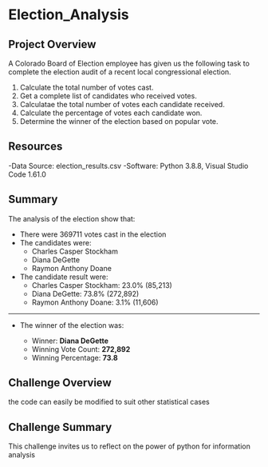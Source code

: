 # Election_Analysis

## Project Overview

A Colorado Board of Election employee has given us the following task to complete the election audit of a recent local congressional election.

1. Calculate the total number of votes cast.
2. Get a complete list of candidates who received votes.
3. Calculatae the total number of votes each candidate received.
4. Calculate the percentage of votes each candidate won.
5. Determine the winner of the election based on popular vote.

## Resources
-Data Source: election_results.csv
-Software: Python 3.8.8, Visual Studio Code 1.61.0

## Summary

The analysis of the election show that:

- There were 369711 votes cast in the election 
- The candidates were:
    - Charles Casper Stockham
    - Diana DeGette
    - Raymon Anthony Doane
- The candidate result were:
    -   Charles Casper Stockham: 23.0% (85,213)
    -   Diana DeGette: 73.8% (272,892)
    -   Raymon Anthony Doane: 3.1% (11,606)
-------------------------
- The winner of the election was:

     - Winner: **Diana DeGette**
     - Winning Vote Count: **272,892**
     - Winning Percentage: **73.8**

## Challenge Overview

the code can easily be modified to suit other statistical cases

## Challenge Summary

This challenge invites us to reflect on the power of python for information analysis
